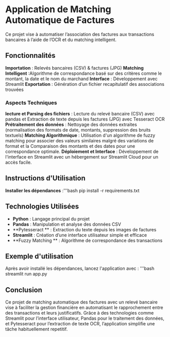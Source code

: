 # Application de Matching Automatique de Factures

Ce projet vise à automatiser l’association des factures aux transactions bancaires à l’aide de l’OCR et du matching intelligent.

## Fonctionnalités
**Importation** : Relevés bancaires (CSV) & factures (JPG)
**Matching Intelligent** :Algorithme de correspondance basé sur des critères comme le montant, la date et le nom du marchand
**Interface** : Développement avec Streamlit
**Exportation** : Génération d’un fichier recapitulatif des associations trouvées

### Aspects Techniques
**lecture et Parsing des fichiers** : Lecture du relevé bancaire (CSV) avec pandas et Extraction de texte depuis les factures (JPG) avec Tesseract OCR
**Prétraitement des données** : Nettoyage des données extraites (normalisation des formats de date, montants, suppression des bruits textuels)
**Matching Algorithmique** : Utilisation d'un algorithme de fuzzy matching pour associer des valeurs similaires malgré des variations de format et 
la Comparaison des montants et des dates pour une correspondance optimale.
**Déploiement et Interface** : Développement de l'interface en Streamlit avec un hébergement sur Streamlit Cloud pour un accès facile.

## Instructions d'Utilisation
**Installer les dépendances** :'''bash 
pip install -r requirements.txt

## Technologies Utilisées  
- **Python** : Langage principal du projet 
- **Pandas** : Manipulation et analyse des données CSV
- **Pytesseract ** : Extraction du texte depuis les images de factures
- **Streamlit** : Création d’une interface utilisateur simple et efficace
- **Fuzzy Matching ** : Algorithme de correspondance des transactions

## Exemple d'utilisation  
Après avoir installé les dépendances, lancez l'application avec : '''bash
streamlit run app.py



## Conclusion 
Ce projet de matching automatique des factures avec un relevé bancaire vise à faciliter la gestion financière
en automatisant le rapprochement entre des transactions et leurs justificatifs.
Grâce à des technologies comme Streamlit pour l’interface utilisateur,
Pandas pour le traitement des données, et Pytesseract pour l’extraction de texte OCR,
l’application simplifie une tâche habituellement repetitif.

